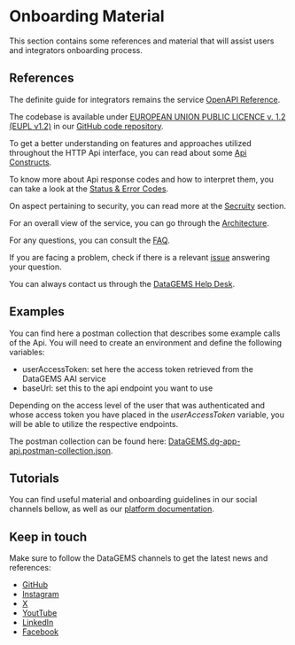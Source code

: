 # Onboarding Material

This section contains some references and material that will assist users and integrators onboarding process.

## References

The definite guide for integrators remains the service [OpenAPI Reference](openapi.md).

The codebase is available under [EUROPEAN UNION PUBLIC LICENCE v. 1.2 (EUPL v1.2)](license.md) in our [GitHub code repository](https://github.com/datagems-eosc/dg-app-api).

To get a better understanding on features and approaches utilized throughout the HTTP Api interface, you can read about some [Api Constructs](api-overview.md).

To know more about Api response codes and how to interpret them, you can take a look at the [Status & Error Codes](error-codes.md).

On aspect pertaining to security, you can read more at the [Secruity](security.md) section.

For an overall view of the service, you can go through the [Architecture](architecture.md).

For any questions, you can consult the [FAQ](faq.md).

If you are facing a problem, check if there is a relevant [issue](https://github.com/datagems-eosc/dg-app-api/issues) answering your question.

You can always contact us through the [DataGEMS Help Desk](https://datagems.eu/contact-us/).

## Examples

You can find here a postman collection that describes some example calls of the Api. You will need to create an environment and define the following variables:

* userAccessToken: set here the access token retrieved from the DataGEMS AAI service
* baseUrl: set this to the api endpoint you want to use

Depending on the access level of the user that was authenticated and whose access token you have placed in the *userAccessToken* variable, you will be able to utilize the respective endpoints.

The postman collection can be found here: [DataGEMS.dg-app-api.postman-collection.json](content/DataGEMS.dg-app-api.postman-collection.json).


## Tutorials

You can find useful material and onboarding guidelines in our social channels bellow, as well as our [platform documentation](https://datagems-eosc.github.io/).

## Keep in touch

Make sure to follow the DataGEMS channels to get the latest news and references:

* [GitHub](https://github.com/datagems-eosc/)
* [Instagram](https://www.instagram.com/datagems_eosc)
* [X](https://x.com/datagems_eosc)
* [YoutTube](https://www.youtube.com/@DataGEMS-65n)
* [LinkedIn](https://www.linkedin.com/company/eosc-datagems)
* [Facebook](https://www.facebook.com/datagems.eosc/)
